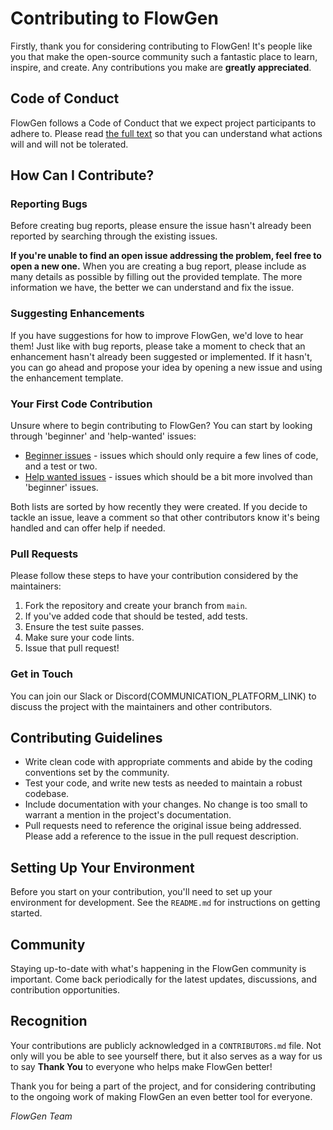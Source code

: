# Contributing to FlowGen

Firstly, thank you for considering contributing to FlowGen! It's people like you that make the open-source community such a fantastic place to learn, inspire, and create. Any contributions you make are **greatly appreciated**.

## Code of Conduct

FlowGen follows a Code of Conduct that we expect project participants to adhere to. Please read [the full text](CODE_OF_CONDUCT.md) so that you can understand what actions will and will not be tolerated.

## How Can I Contribute?

### Reporting Bugs

Before creating bug reports, please ensure the issue hasn't already been reported by searching through the existing issues.

**If you're unable to find an open issue addressing the problem, feel free to open a new one.** When you are creating a bug report, please include as many details as possible by filling out the provided template. The more information we have, the better we can understand and fix the issue.

### Suggesting Enhancements

If you have suggestions for how to improve FlowGen, we'd love to hear them! Just like with bug reports, please take a moment to check that an enhancement hasn't already been suggested or implemented. If it hasn't, you can go ahead and propose your idea by opening a new issue and using the enhancement template.

### Your First Code Contribution

Unsure where to begin contributing to FlowGen? You can start by looking through 'beginner' and 'help-wanted' issues:

* [Beginner issues](https://github.com/tiwater/flowgen/issues?q=label%3Aeasy) - issues which should only require a few lines of code, and a test or two.
* [Help wanted issues](https://github.com/tiwater/flowgen/issues?q=label%3A%22help+wanted%22) - issues which should be a bit more involved than 'beginner' issues.

Both lists are sorted by how recently they were created. If you decide to tackle an issue, leave a comment so that other contributors know it's being handled and can offer help if needed.

### Pull Requests

Please follow these steps to have your contribution considered by the maintainers:

1. Fork the repository and create your branch from `main`.
2. If you've added code that should be tested, add tests.
3. Ensure the test suite passes.
4. Make sure your code lints.
5. Issue that pull request!

### Get in Touch

You can join our Slack or Discord(COMMUNICATION_PLATFORM_LINK) to discuss the project with the maintainers and other contributors.

## Contributing Guidelines

- Write clean code with appropriate comments and abide by the coding conventions set by the community.
- Test your code, and write new tests as needed to maintain a robust codebase.
- Include documentation with your changes. No change is too small to warrant a mention in the project's documentation.
- Pull requests need to reference the original issue being addressed. Please add a reference to the issue in the pull request description.

## Setting Up Your Environment

Before you start on your contribution, you'll need to set up your environment for development. See the `README.md` for instructions on getting started.

## Community

Staying up-to-date with what's happening in the FlowGen community is important. Come back periodically for the latest updates, discussions, and contribution opportunities.

## Recognition

Your contributions are publicly acknowledged in a `CONTRIBUTORS.md` file. Not only will you be able to see yourself there, but it also serves as a way for us to say **Thank You** to everyone who helps make FlowGen better!

Thank you for being a part of the project, and for considering contributing to the ongoing work of making FlowGen an even better tool for everyone.

*FlowGen Team*